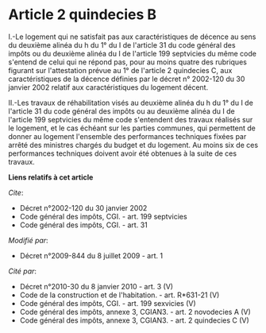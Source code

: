 # Article 2 quindecies B

I.-Le logement qui ne satisfait pas aux caractéristiques de décence au sens du deuxième alinéa du h du 1° du I de l'article
31 du code général des impôts ou du deuxième alinéa du I de l'article 199 septvicies du même code s'entend de celui qui ne
répond pas, pour au moins quatre des rubriques figurant sur l'attestation prévue au 1° de l'article 2 quindecies C, aux
caractéristiques de la décence définies par le décret n° 2002-120 du 30 janvier 2002 relatif aux caractéristiques du logement
décent. 

II.-Les travaux de réhabilitation visés au deuxième alinéa du h du 1° du I de l'article 31 du code général des impôts ou au
deuxième alinéa du I de l'article 199 septvicies du même code s'entendent des travaux réalisés sur le logement, et le cas
échéant sur les parties communes, qui permettent de donner au logement l'ensemble des performances techniques fixées par
arrêté des ministres chargés du budget et du logement. Au moins six de ces performances techniques doivent avoir été obtenues
à la suite de ces travaux.

**Liens relatifs à cet article**

_Cite_:

  - Décret n°2002-120 du 30 janvier 2002
  - Code général des impôts, CGI. - art. 199 septvicies
  - Code général des impôts, CGI. - art. 31

_Modifié par_:

  - Décret n°2009-844 du 8 juillet 2009 - art. 1

_Cité par_:

  - Décret n°2010-30 du 8 janvier 2010 - art. 3 (V)
  - Code de la construction et de l'habitation. - art. R*631-21 (V)
  - Code général des impôts, CGI. - art. 199 sexvicies (V)
  - Code général des impôts, annexe 3, CGIAN3. - art. 2 novodecies A (V)
  - Code général des impôts, annexe 3, CGIAN3. - art. 2 quindecies C (V)
